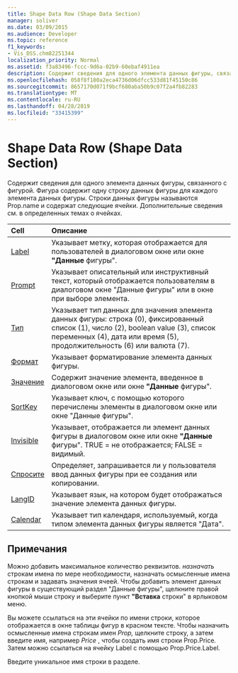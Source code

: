 ```yaml
---
title: Shape Data Row (Shape Data Section)
manager: soliver
ms.date: 03/09/2015
ms.audience: Developer
ms.topic: reference
f1_keywords:
- Vis_DSS.chm82251344
localization_priority: Normal
ms.assetid: f3a83496-fccc-9d6a-02b9-60ebaf4911ea
description: Содержит сведения для одного элемента данных фигуры, связанного с фигурой. Фигура содержит одну строку данных фигуры для каждого элемента данных фигуры. Строки данных фигуры называются Prop.name и содержат следующие ячейки. Дополнительные сведения см. в определенных темах о ячейках.
ms.openlocfilehash: 058f8f180a2eca4736d06dfcc533d81f45150c86
ms.sourcegitcommit: 8657170d071f9bcf680aba50b9c07f2a4fb82283
ms.translationtype: MT
ms.contentlocale: ru-RU
ms.lasthandoff: 04/28/2019
ms.locfileid: "33415399"
---
```

# <a name="shape-data-row-shape-data-section"></a>Shape Data Row (Shape Data Section)

Содержит сведения для одного элемента данных фигуры, связанного с фигурой. Фигура содержит одну строку данных фигуры для каждого элемента данных фигуры. Строки данных фигуры называются Prop.name и содержат следующие ячейки. Дополнительные сведения см. в определенных темах о ячейках.
  
|**Cell**|**Описание**|
|:-----|:-----|
|[Label](label-cell-shape-data-section.md) <br/> |Указывает метку, которая отображается для пользователей в диалоговом окне или окне **"Данные** фигуры".  <br/> |
|[Prompt](prompt-cell-shape-data-section.md) <br/> |Указывает описательный или инструктивный текст,  который отображается пользователям в диалоговом окне "Данные фигуры" или в окне при выборе элемента.  <br/> |
|[Тип](type-cell-shape-data-section.md) <br/> |Указывает тип данных для значения элемента данных фигуры: строка (0), фиксированный список (1), число (2), boolean value (3), список переменных (4), дата или время (5), продолжительность (6) или валюта (7).  <br/> |
|[Формат](format-cell-shape-data-section.md) <br/> |Указывает форматирование элемента данных фигуры.  <br/> |
|[Значение](value-cell-shape-data-section.md) <br/> |Содержит значение элемента, введенное в диалоговом окне или окне **"Данные** фигуры".  <br/> |
|[SortKey](sortkey-cell-shape-data-section.md) <br/> |Указывает ключ, с помощью  которого перечислены элементы в диалоговом окне или окне "Данные фигуры".  <br/> |
|[Invisible](invisible-cell-shape-data-section.md) <br/> |Указывает, отображается ли элемент данных фигуры в диалоговом окне или окне **"Данные** фигуры". TRUE = не отображается; FALSE = видимый.  <br/> |
|[Спросите](ask-cell-shape-data-section.md) <br/> |Определяет, запрашивается ли у пользователя ввод данных фигуры при ее создания или копировании.  <br/> |
|[LangID](langid-cell-shape-data-section.md) <br/> |Указывает язык, на котором будет отображаться значение элемента данных фигуры.  <br/> |
|[Calendar](calendar-cell-miscellaneous-section.md) <br/> |Указывает тип календаря, используемый, когда типом элемента данных фигуры является "Дата".  <br/> |
   
## <a name="remarks"></a>Примечания

 Можно добавить максимальное количество реквизитов.  *назначать*  строкам имена по мере необходимости, назначать осмысленные имена строкам и задавать значения ячеей. Чтобы добавить элемент данных фигуры в существующий раздел "Данные фигуры", щелкните правой кнопкой мыши строку и выберите пункт **"Вставка** строки" в ярлыковом меню. 
  
Вы можете ссылаться на эти ячейки по имени строки, которое отображается в окне таблицы фигур в красном тексте. Чтобы назначить осмысленные имена строкам имен *Prop,*  щелкните строку, а затем введите имя, например  *Price*  , чтобы создать имя строки Prop.Price. Затем можно ссылаться на ячейку Label с помощью Prop.Price.Label. 
  
Введите уникальное имя строки в разделе.
  


